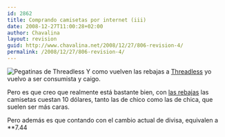 ```yaml
---
id: 2862
title: Comprando camisetas por internet (iii)
date: 2008-12-27T11:00:28+02:00
author: Chavalina
layout: revision
guid: http://www.chavalina.net/2008/12/27/806-revision-4/
permalink: /2008/12/27/806-revision-4/
---
```

<img class="imgizqda" src="http://chavalina.net/imagenes/fotos/threadless-stick.jpg" alt="Pegatinas de Threadless" /> Y como vuelven las rebajas a <a href="http://threadless.com/?from=chavalina" target="_blank">Threadless</a> yo vuelvo a ser consumista y caigo.

Pero es que creo que realmente está bastante bien, con <a href="http://threadless.com/?from=chavalina" target="_blank">las rebajas</a> las camisetas cuestan 10 d&oacute;lares, tanto las de chico como las de chica, que suelen ser más caras. 

Pero además es que contando con el cambio actual de divisa, equivalen a **7.44</p>